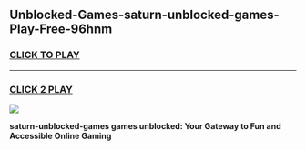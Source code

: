 
## Unblocked-Games-saturn-unblocked-games-Play-Free-96hnm
<h3>
<a href="https://premium76.site?title=saturn-unblocked-games&ref=20A">CLICK TO PLAY</a></h3>
<hr>

<h3>
<a href="https://premium76.site?title=saturn-unblocked-games&ref=20A">CLICK 2 PLAY</a>
  
</h3>

<a href="https://premium76.site?title=saturn-unblocked-games&ref=20A"><img src="https://clearcache.store/games.png"></a>


**saturn-unblocked-games games unblocked: Your Gateway to Fun and Accessible Online Gaming**
